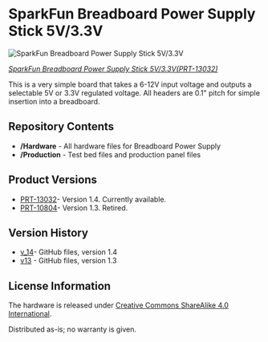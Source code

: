 SparkFun Breadboard Power Supply Stick 5V/3.3V
===============================================

![SparkFun Breadboard Power Supply Stick 5V/3.3V](https://cdn.sparkfun.com//assets/parts/1/0/0/3/2/13032-01.jpg)  

[*SparkFun Breadboard Power Supply Stick 5V/3.3V(PRT-13032)*](https://www.sparkfun.com/products/13032)

This is a very simple board that takes a 6-12V input voltage and outputs a selectable 5V or 3.3V regulated voltage. 
All headers are 0.1" pitch for simple insertion into a breadboard.

Repository Contents
-------------------
* **/Hardware** - All hardware files for Breadboard Power Supply
* **/Production** - Test bed files and production panel files

Product Versions
----------------
* [PRT-13032](https://www.sparkfun.com/products/13032)- Version 1.4. Currently available.
* [PRT-10804](https://www.sparkfun.com/products/10804)- Version 1.3. Retired. 

Version History
---------------
* [v_14](https://github.com/sparkfun/Breadboard_Power_Supply_Stick_5V-3.3V/tree/v_14)- GitHub files, version 1.4
* [v13](https://github.com/sparkfun/Breadboard_Power_Supply_Stick_5V-3.3V/tree/v13) - GitHub files, version 1.3

License Information
-------------------
The hardware is released under [Creative Commons ShareAlike 4.0 International](https://creativecommons.org/licenses/by-sa/4.0/).

Distributed as-is; no warranty is given.
